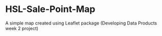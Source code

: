 # HSL-Sale-Point-Map
A simple map created using Leaflet package (Developing Data Products week 2 project)
